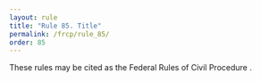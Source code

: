 ```yaml
---
layout: rule
title: "Rule 85. Title"
permalink: /frcp/rule_85/
order: 85
---
```


These rules may be cited as the Federal Rules of Civil Procedure .
